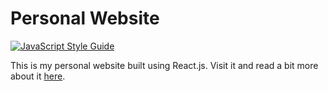 # Personal Website
[![JavaScript Style Guide](https://img.shields.io/badge/code_style-standard-brightgreen.svg)](https://standardjs.com)

This is my personal website built using React.js. Visit it and read a bit more about it [here](https://www.mitchelljfsimon.com/projects).
